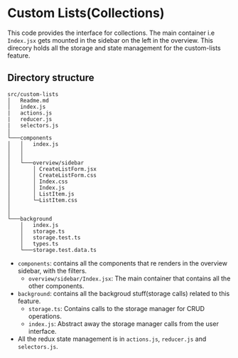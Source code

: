 # Custom Lists(Collections)

This code provides the interface for collections. The main container i.e `Index.jsx` gets mounted in the sidebar on the left in the overview. This direcory holds all the storage and state management for the custom-lists feature.

## Directory structure

```
src/custom-lists
│   Readme.md
│   index.js
|   actions.js
|   reducer.js
|   selectors.js
│
└───components
│   │   index.js
│   │
│   │
│   └───overview/sidebar
│       │ CreateListForm.jsx
│       │ CreateListForm.css
│       │ Index.css
│       │ Index.js
│       │ ListItem.js
│       └─ListItem.css
│
│
└───background
    │   index.js
    │   storage.ts
    │   storage.test.ts
    │   types.ts
    └───storage.test.data.ts

```

-   `components`: contains all the components that re renders in the overview sidebar, with the filters.
    -   `overview/sidebar/Index.jsx`: The main container that contains all the other components.
-   `background`: contains all the backgroud stuff(storage calls) related to this feature.
    -   `storage.ts`: Contains calls to the storage manager for CRUD operations.
    -   `index.js`: Abstract away the storage manager calls from the user interface.
-   All the redux state management is in `actions.js`, `reducer.js` and `selectors.js`.
